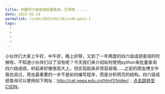 ```yaml
---
title: 你要的六级成绩批量查询，它来啦......
date: 2022-02-24
permalink: /csdn/2022/02/24/csdn-post-1
tags:
  - 
  - 
  - 
  - 
---
```


小伙伴们大家上午好，中午好，晚上好呀，又到了一年两度的四六级成绩查询的时候啦，不知道小伙伴们过了没有呢？今天我们来介绍如何使用python来批量查询四六级成绩。听起来好像很高大上，但实现起来非常容易哦......之前的爬虫博文中我也说过，爬虫最重要的一步不是如何编写程序，而是分析网页的结构。四六级成绩查询可以使用如下网址：http://cet.neea.edu.cn/html1/folder/... [点击跳转至CSDN](https://blog.csdn.net/sixibiheye/article/details/123111076)。